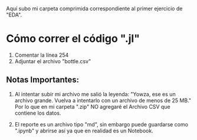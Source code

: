 Aquí subo mi carpeta comprimida correspondiente al primer ejercicio de "EDA".

# Cómo correr el código ".jl"

1. Comentar la línea 254
2. Adjuntar el archivo "bottle.csv"


## Notas Importantes:
1. Al intentar subir mi archivo me salió la leyenda:
"Yowza, ese es un archivo grande. Vuelva a intentarlo con un archivo de menos de 25 MB."<br>
Por lo que en mi carpeta ".zip" NO agregaré el Archivo CSV que contiene los datos.

2. El reporte es un archivo tipo "md", sin embargo puede guardarse como ".ipynb" y abrirse así ya que en realidad es un Notebook.
